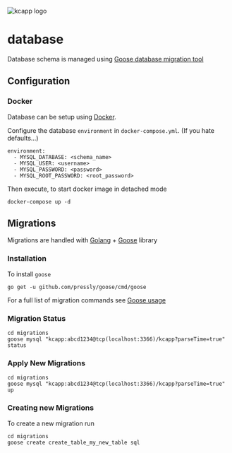 ![kcapp logo](https://raw.githubusercontent.com/kcapp/frontend/master/public/images/logo.png)
# database
Database schema is managed using [Goose database migration tool](https://github.com/pressly/goose)

## Configuration

### Docker
Database can be setup using [Docker](https://www.docker.com/).

Configure the database `environment` in  `docker-compose.yml`. (If you hate defaults...)
```
environment:
  - MYSQL_DATABASE: <schema_name>
  - MYSQL_USER: <username>
  - MYSQL_PASSWORD: <password>
  - MYSQL_ROOT_PASSWORD: <root_password>
```
Then execute, to start docker image in detached mode
```
docker-compose up -d
```

## Migrations
Migrations are handled with [Golang](https://golang.org/) + [Goose](https://github.com/pressly/goose) library

### Installation
To install `goose`
```
go get -u github.com/pressly/goose/cmd/goose
```

For a full list of migration commands see [Goose usage](https://github.com/pressly/goose#usage)

### Migration Status
```
cd migrations
goose mysql "kcapp:abcd1234@tcp(localhost:3366)/kcapp?parseTime=true" status
```

### Apply New Migrations
```
cd migrations
goose mysql "kcapp:abcd1234@tcp(localhost:3366)/kcapp?parseTime=true" up
```

### Creating new Migrations
To create a new migration run
```
cd migrations
goose create create_table_my_new_table sql
```
